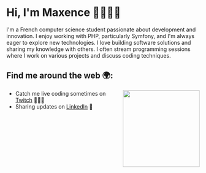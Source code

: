 # Hi, I'm Maxence 👋🏻🇫🇷

I'm a French computer science student passionate about development and innovation. I enjoy working with PHP, particularly Symfony, and I'm always eager to explore new technologies. I love building software solutions and sharing my knowledge with others. I often stream programming sessions where I work on various projects and discuss coding techniques.

## Find me around the web 🌍:

<img align="right" width="200" height="200" src="https://github.com/user-attachments/assets/e7494374-40d6-4247-a0c6-ac578adc4dfe">


- Catch me live coding sometimes on [Twitch](https://www.twitch.tv/maxagame_) 🎥👨‍💻
- Sharing updates on [LinkedIn](https://www.linkedin.com/in/maxence-chaix) 💼
